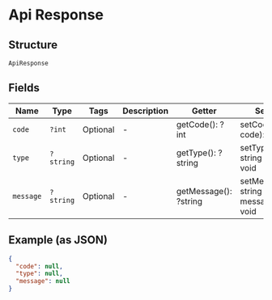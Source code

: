 
# Api Response

## Structure

`ApiResponse`

## Fields

| Name | Type | Tags | Description | Getter | Setter |
|  --- | --- | --- | --- | --- | --- |
| `code` | `?int` | Optional | - | getCode(): ?int | setCode(?int code): void |
| `type` | `?string` | Optional | - | getType(): ?string | setType(?string type): void |
| `message` | `?string` | Optional | - | getMessage(): ?string | setMessage(?string message): void |

## Example (as JSON)

```json
{
  "code": null,
  "type": null,
  "message": null
}
```

